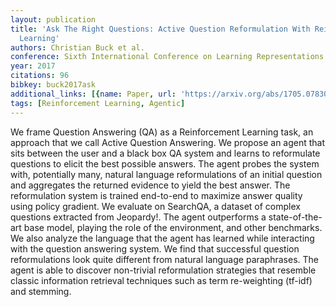 ```yaml
---
layout: publication
title: 'Ask The Right Questions: Active Question Reformulation With Reinforcement
  Learning'
authors: Christian Buck et al.
conference: Sixth International Conference on Learning Representations (ICLR) 2018
year: 2017
citations: 96
bibkey: buck2017ask
additional_links: [{name: Paper, url: 'https://arxiv.org/abs/1705.07830'}]
tags: [Reinforcement Learning, Agentic]
---
```

We frame Question Answering (QA) as a Reinforcement Learning task, an
approach that we call Active Question Answering. We propose an agent that sits
between the user and a black box QA system and learns to reformulate questions
to elicit the best possible answers. The agent probes the system with,
potentially many, natural language reformulations of an initial question and
aggregates the returned evidence to yield the best answer. The reformulation
system is trained end-to-end to maximize answer quality using policy gradient.
We evaluate on SearchQA, a dataset of complex questions extracted from
Jeopardy!. The agent outperforms a state-of-the-art base model, playing the
role of the environment, and other benchmarks. We also analyze the language
that the agent has learned while interacting with the question answering
system. We find that successful question reformulations look quite different
from natural language paraphrases. The agent is able to discover non-trivial
reformulation strategies that resemble classic information retrieval techniques
such as term re-weighting (tf-idf) and stemming.